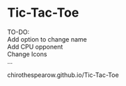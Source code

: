 # Tic-Tac-Toe
TO-DO:\
Add option to change name\
Add CPU opponent\
Change Icons\
...

chirothespearow.github.io/Tic-Tac-Toe
